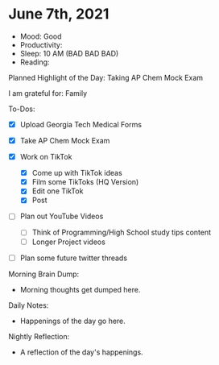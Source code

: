 # June 7th, 2021

- Mood: Good
- Productivity: 
- Sleep: 10 AM (BAD BAD BAD)
- Reading: 

Planned Highlight of the Day: Taking AP Chem Mock Exam

I am grateful for: Family

To-Dos:
- [x] Upload Georgia Tech Medical Forms
- [x] Take AP Chem Mock Exam
- [x] Work on TikTok
	- [x] Come up with TikTok ideas
	- [x] Film some TikToks (HQ Version)
	- [x] Edit one TikTok
	- [x] Post
- [ ] Plan out YouTube Videos
	- [ ] Think of Programming/High School study tips content
	- [ ] Longer Project videos
- [ ] Plan some future twitter threads


Morning Brain Dump:
- Morning thoughts get dumped here.

Daily Notes:
- Happenings of the day go here.


Nightly Reflection: 
- A reflection of the day's happenings.





